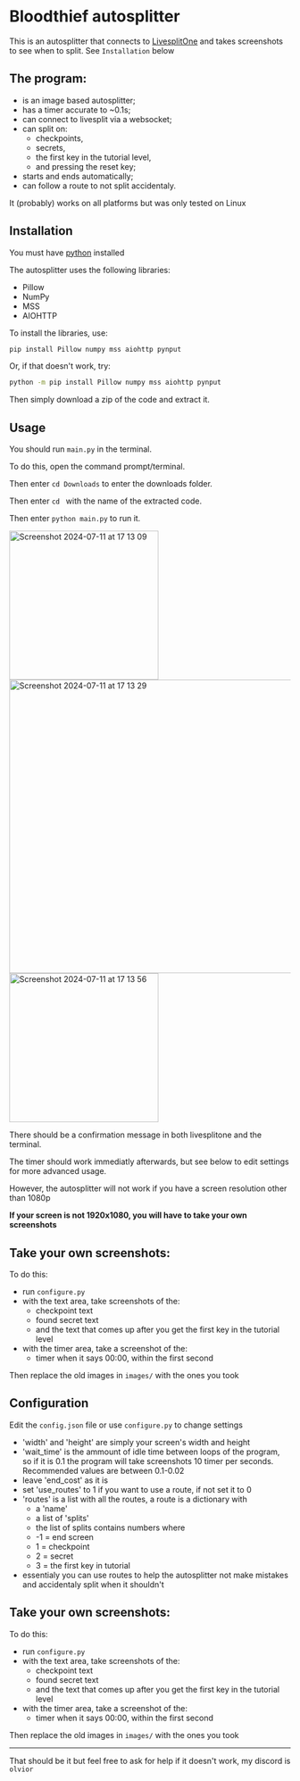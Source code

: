 
# Bloodthief autosplitter

This is an autosplitter that connects to [LivesplitOne](<https://one.livesplit.org/>) and takes screenshots to see when to split.
See `Installation` below


## The program:

- is an image based autosplitter;
- has a timer accurate to ~0.1s;
- can connect to livesplit via a websocket;
- can split on:
    - checkpoints,
    - secrets,
    - the first key in the tutorial level,
    - and pressing the reset key;
- starts and ends automatically;
- can follow a route to not split accidentaly.

It (probably) works on all platforms but was only tested on Linux

## Installation

You must have [python](https://www.python.org/downloads/) installed

The autosplitter uses the following libraries:
- Pillow
- NumPy
- MSS
- AIOHTTP

To install the libraries, use:
```sh
pip install Pillow numpy mss aiohttp pynput
```
Or, if that doesn't work, try:
```sh
python -m pip install Pillow numpy mss aiohttp pynput
```

Then simply download a zip of the code and extract it.

## Usage

You should run `main.py` in the terminal.

To do this, open the command prompt/terminal.

Then enter `cd Downloads` to enter the downloads folder.

Then enter `cd ` with the name of the extracted code.

Then enter `python main.py` to run it.


<img width="267" alt="Screenshot 2024-07-11 at 17 13 09" src="https://github.com/olvior/bloodthief_autosplitter/assets/78297864/b8e93497-1f10-4104-95a4-6dc16c253e58">

<img width="526" alt="Screenshot 2024-07-11 at 17 13 29" src="https://github.com/olvior/bloodthief_autosplitter/assets/78297864/efc46cf7-540d-4242-8f4f-817e2fa38bdd">

<img width="267" alt="Screenshot 2024-07-11 at 17 13 56" src="https://github.com/olvior/bloodthief_autosplitter/assets/78297864/a72338b9-5e29-4d63-b057-f278a07c8e37">


There should be a confirmation message in both livesplitone and the terminal.

The timer should work immediatly afterwards, but see below to edit settings for more advanced usage.

However, the autosplitter will not work if you have a screen resolution other than 1080p

**If your screen is not 1920x1080, you will have to take your own screenshots**

## Take your own screenshots:
To do this:
- run `configure.py`
- with the text area, take screenshots of the:
    - checkpoint text
    - found secret text
    - and the text that comes up after you get the first key in the tutorial level
- with the timer area, take a screenshot of the:
    - timer when it says 00:00, within the first second

Then replace the old images in `images/` with the ones you took


## Configuration

Edit the `config.json` file or use `configure.py` to change settings
- 'width' and 'height' are simply your screen's width and height
- 'wait_time' is the ammount of idle time between loops of the program, so if it is 0.1 the program will take screenshots 10 timer per seconds. Recommended values are between 0.1-0.02
- leave 'end_cost' as it is
- set 'use_routes' to 1 if you want to use a route, if not set it to 0
- 'routes' is a list with all the routes, a route is a dictionary with
    - a 'name' 
    - a list of 'splits'
    - the list of splits contains numbers where
    - -1 = end screen
    - 1 = checkpoint
    - 2 = secret
    - 3 = the first key in tutorial
- essentialy you can use routes to help the autosplitter not make mistakes and accidentaly split when it shouldn't


## Take your own screenshots:
To do this:
- run `configure.py`
- with the text area, take screenshots of the:
    - checkpoint text
    - found secret text
    - and the text that comes up after you get the first key in the tutorial level
- with the timer area, take a screenshot of the:
    - timer when it says 00:00, within the first second

Then replace the old images in `images/` with the ones you took

-- --

That should be it but feel free to ask for help if it doesn't work, my discord is `olvior`

